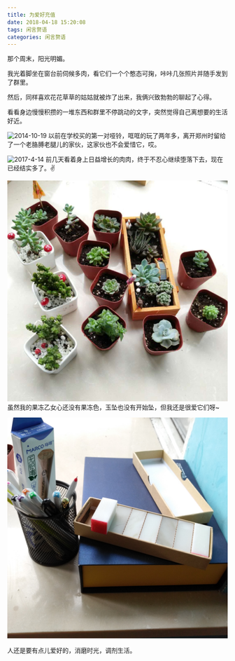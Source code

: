 ```yaml
---
title: 为爱好充值
date: 2018-04-18 15:20:08
tags: 闲言赘语
categories: 闲言赘语
---
```


那个周末，阳光明媚。

我光着脚坐在窗台前伺候多肉，看它们一个个憨态可掬，咔咔几张照片并随手发到了群里。

然后，同样喜欢花花草草的姑姑就被炸了出来，我俩兴致勃勃的聊起了心得。

<!--more-->

看看身边慢慢积攒的一堆东西和群里不停跳动的文字，突然觉得自己离想要的生活好近。

![2014-10-19](my-hobbies/哑铃.jpg)
以前在学校买的第一对哑铃，哐哐的玩了两年多，离开郑州时留给了一个老胳膊老腿儿的家伙，这家伙也不会爱惜它，哎。

![2017-4-14](my-hobbies/哑铃2.jpg)
前几天看着身上日益增长的肉肉，终于不忍心继续堕落下去，现在已经结实多了。✌

![我的肉](my-hobbies/肉肉.jpg)
虽然我的果冻乙女心还没有果冻色，玉坠也没有开始坠，但我还是很爱它们呀~

![刻刀](my-hobbies/刻刀.jpg)

人还是要有点儿爱好的，消磨时光，调剂生活。
